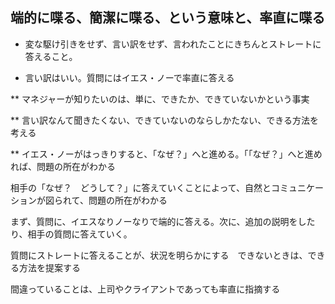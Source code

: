 ## 端的に喋る、簡潔に喋る、という意味と、率直に喋る



* 変な駆け引きをせず、言い訳をせず、言われたことにきちんとストレートに答えること。



* 言い訳はいい。質問にはイエス・ノーで率直に答える

** マネジャーが知りたいのは、単に、できたか、できていないかという事実

** 言い訳なんて聞きたくない、できていないのならしかたない、できる方法を考える

** イエス・ノーがはっきりすると、「なぜ？」へと進める。「「なぜ？」へと進めれば、問題の所在がわかる


相手の「なぜ？　どうして？」に答えていくことによって、自然とコミュニケーションが図られて、問題の所在がわかる



まず、質問に、イエスなりノーなりで端的に答える。次に、追加の説明をしたり、相手の質問に答えていく。


質問にストレートに答えることが、状況を明らかにする　できないときは、できる方法を提案する


間違っていることは、上司やクライアントであっても率直に指摘する


